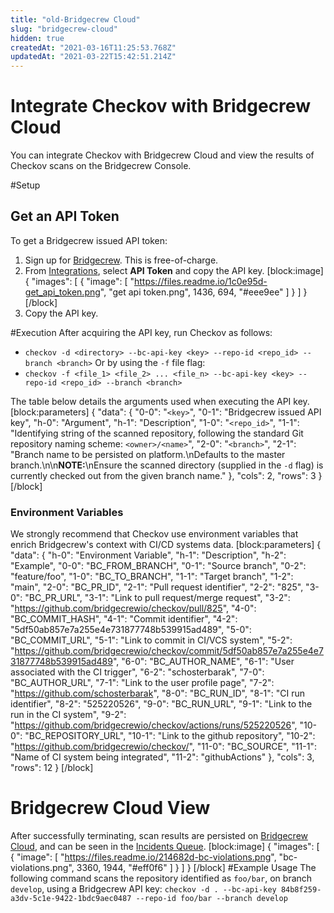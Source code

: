 ```yaml
---
title: "old-Bridgecrew Cloud"
slug: "bridgecrew-cloud"
hidden: true
createdAt: "2021-03-16T11:25:53.768Z"
updatedAt: "2021-03-22T15:42:51.214Z"
---
```

# Integrate Checkov with Bridgecrew Cloud
You can integrate Checkov with Bridgecrew Cloud and view the results of Checkov scans on the Bridgecrew Console.

#Setup
## Get an API Token
To get a Bridgecrew issued API token: 
1. Sign up for [Bridgecrew](https://www.bridgecrew.cloud/). This is free-of-charge.
2. From [Integrations](https://www.bridgecrew.cloud/integrations), select **API Token** and copy the API key.
[block:image]
{
  "images": [
    {
      "image": [
        "https://files.readme.io/1c0e95d-get_api_token.png",
        "get api token.png",
        1436,
        694,
        "#eee9ee"
      ]
    }
  ]
}
[/block]
3. Copy the API key.

#Execution
After acquiring the API key, run Checkov as follows:
- `checkov -d <directory> --bc-api-key <key> --repo-id <repo_id> --branch <branch>`
Or by using the `-f` file flag:
- `checkov -f <file_1> <file_2> ... <file_n> --bc-api-key <key> --repo-id <repo_id> --branch <branch>`

The table below details the arguments used when executing the API key.
[block:parameters]
{
  "data": {
    "0-0": "`<key>`",
    "0-1": "Bridgecrew issued API key",
    "h-0": "Argument",
    "h-1": "Description",
    "1-0": "`<repo_id>`",
    "1-1": "Identifying string of the scanned repository, following the standard Git repository naming scheme: `<owner>/<name>`",
    "2-0": "`<branch>`",
    "2-1": "Branch name to be persisted on platform.\nDefaults to the master branch.\n\n**NOTE:**\nEnsure the scanned directory (supplied in the `-d` flag) is currently checked out from the given branch name."
  },
  "cols": 2,
  "rows": 3
}
[/block]
### Environment Variables
We strongly recommend that Checkov use environment variables that enrich Bridgecrew's context with CI/CD systems data.
[block:parameters]
{
  "data": {
    "h-0": "Environment Variable",
    "h-1": "Description",
    "h-2": "Example",
    "0-0": "BC_FROM_BRANCH",
    "0-1": "Source branch",
    "0-2": "feature/foo",
    "1-0": "BC_TO_BRANCH",
    "1-1": "Target branch",
    "1-2": "main",
    "2-0": "BC_PR_ID",
    "2-1": "Pull request identifier",
    "2-2": "825",
    "3-0": "BC_PR_URL",
    "3-1": "Link to pull request/merge request",
    "3-2": "https://github.com/bridgecrewio/checkov/pull/825",
    "4-0": "BC_COMMIT_HASH",
    "4-1": "Commit identifier",
    "4-2": "5df50ab857e7a255e4e731877748b539915ad489",
    "5-0": "BC_COMMIT_URL",
    "5-1": "Link to commit in CI/VCS system",
    "5-2": "https://github.com/bridgecrewio/checkov/commit/5df50ab857e7a255e4e731877748b539915ad489",
    "6-0": "BC_AUTHOR_NAME",
    "6-1": "User associated with the CI trigger",
    "6-2": "schosterbarak",
    "7-0": "BC_AUTHOR_URL",
    "7-1": "Link to the user profile page",
    "7-2": "https://github.com/schosterbarak",
    "8-0": "BC_RUN_ID",
    "8-1": "CI run identifier",
    "8-2": "525220526",
    "9-0": "BC_RUN_URL",
    "9-1": "Link to the run in the CI system",
    "9-2": "https://github.com/bridgecrewio/checkov/actions/runs/525220526",
    "10-0": "BC_REPOSITORY_URL",
    "10-1": "Link to the github repository",
    "10-2": "https://github.com/bridgecrewio/checkov/",
    "11-0": "BC_SOURCE",
    "11-1": "Name of CI system being integrated",
    "11-2": "githubActions"
  },
  "cols": 3,
  "rows": 12
}
[/block]
# Bridgecrew Cloud View
After successfully terminating, scan results are persisted on [Bridgecrew Cloud](https://www.bridgecrew.cloud), and can be seen in the [Incidents Queue](https://www.bridgecrew.cloud/incidents).
[block:image]
{
  "images": [
    {
      "image": [
        "https://files.readme.io/214682d-bc-violations.png",
        "bc-violations.png",
        3360,
        1944,
        "#eff0f6"
      ]
    }
  ]
}
[/block]
#Example Usage
The following command scans the repository identified as `foo/bar`, on branch `develop`, using a Bridgecrew API key:
`checkov -d . --bc-api-key 84b8f259-a3dv-5c1e-9422-1bdc9aec0487 --repo-id foo/bar --branch develop`